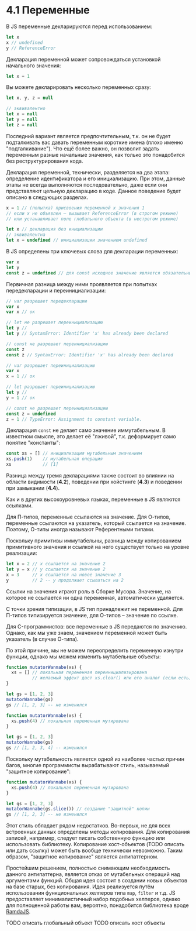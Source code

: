 # 4.1 Переменные

В JS переменные декларируются перед использованием:

```js
let x
x // undefined
y // ReferenceError
```

Декларация переменной может сопровождаться установкой начального значения:

```js
let x = 1
```

Вы можете декларировать несколько переменных сразу:

```js
let x, y, z = null

// эквивалентно
let x = null
let y = null
let z = null
```

Последний вариант является предпочтительным, т.к. он не будет подталкивать вас давать переменным
короткие имена (плохо именно "подталкивание"). Что ещё более важно, он позволит задать переменным разные
начальные значения, как только это понадобится без реструктурирования кода.

Декларация переменной, технически, разделяется на два этапа: определение идентификатора
и его инициализацию. При этом, данные этапы не всегда выполняются последовательно, даже если
они представляют цельную декларацию в коде. Данное поведение будет описано в следующих разделах.

```js
x = 1 // (попытка) присвоения переменной x значения 1
// если x не объявлен – вызывает ReferenceError (в строгом режиме)
// или устанавливает поле глобального объекта (в нестрогом режиме)
```

```js
let x // декларация без инициализации
// эквивалентна
let x = undefined // инициализации значением undefined
```

В JS определены три ключевых слова для декларации переменных:

```js
var x
let y
const z = undefined // для const исходное значение является обязательным
```

Первичная разница между ними проявляется при попытках передекларации и переинициализации:

```js
// var разрешает передекларацию
var x
var x // ок

// let не разрешает переинициализацию
let y //
let y // SyntaxError: Identifier 'x' has already been declared

// const не разрешает переинициализацию
const z
const z // SyntaxError: Identifier 'x' has already been declared
```

```js
// var разрешает переинициализацию
var x
x = 1 // ок

// let разрешает переинициализацию
let y //
y = 1 // ок

// const не разрешает переинициализацию
const z = undefined
z = 1 // TypeError: Assignment to constant variable.
```

Декларация `const` не делает само значение иммутабельным. В известном смысле, это делает
её "лживой", т.к. деформирует само понятие "константы":

```js
const xs = [] // инициализация мутабельным значением
xs.push(1)    // мутабельная операция
xs            // [1]
```

Разница между тремя декларациями также состоит во влиянии на области видимости (**4.2**),
поведении при хойстинге (**4.3**) и поведении при замыкании (**4.4**).

Как и в других высокоуровневых языках, переменные в JS являются ссылками.

Для П-типов, переменные ссылаются на значение. Для О-типов, переменные ссылаются
на указатель, который ссылается на значение. Поэтому, О-типы иногда называют Референтными типами.

Поскольку примитивы иммутабельны, разница между копированием примитивного значения
и ссылкой на него существует только на уровне реализации:

```js
let x = 2 // x ссылается на значение 2
let y = x // y ссылается на значение 2
x = 3     // x ссылается на новое значение 3
y         // 2 -- y продолжает ссылаться на 2
```

Ссылки на значения играют роль в Сборке Мусора. Значение, на которое не ссылается ни одна переменная,
автоматически удаляется.

С точки зрения типизации, в JS тип принадлежит не переменной.
Для П-типов типизируется значение, для О-типов – значение по ссылке.

Для C-программистов: все переменные в JS передаются по значению. Однако, как мы уже знаем, значением
переменной может быть указатель (в случае О-типа).

По этой причине, мы не можем переопределить переменную изнутри функции, однако мы можем изменить мутабельные объекты:

```js
function mutatorWannabe(xs) {
  xs = [] // локальная переменная переинициализирована
          // желаемый эффект даст xs.clear() или его аналог (если есть)
}

let gs = [1, 2, 3]
mutatorWannabe(gs)
gs // [1, 2, 3] -- не изменился
```

```js
function mutatorWannabe(xs) {
  xs.push(4) // локальная переменная мутирована
}

let gs = [1, 2, 3]
mutatorWannabe(gs)
gs // [1, 2, 3, 4] -- изменился
```

Поскольку мутабельность является одной из наиболее частых причин багов, многие программисты
вырабатывают стиль, называемый "защитное копирование":

```js
function mutatorWannabe(xs) {
  xs.push(4) // локальная переменная мутирована
}

let gs = [1, 2, 3]
mutatorWannabe(gs.slice()) // создание "защитной" копии
gs // [1, 2, 3] -- не изменился
```

Этот стиль обладает рядом недостатков. Во-первых, не для всех встроенных данных определены
методы копирования. Для копирования записей, например, следует писать собственную функцию или использовать
библиотеку. Копирование хост-объектов (TODO описать или дать ссылку) может быть вообще технически невозможно.
Таким образом, "защитное копирование" является антипаттерном.

Простейшим решением, полностью снимающим необходимость данного антипаттерна,
является отказ от мутабельных операций над аргументами функций.
Общая идея состоит в создании новых объектов на базе старых, без копирования.
Идея реализуется путём использования функциональных хелперов типа `map`, `filter` и т.д.
JS предоставляет минималистичный набор подобных хелперов, однако для полноценной работы вам, вероятно,
понадобится библиотека вроде [RamdaJS](http://ramdajs.com/).

TODO описать глобальный объект
TODO описать хост объекты
